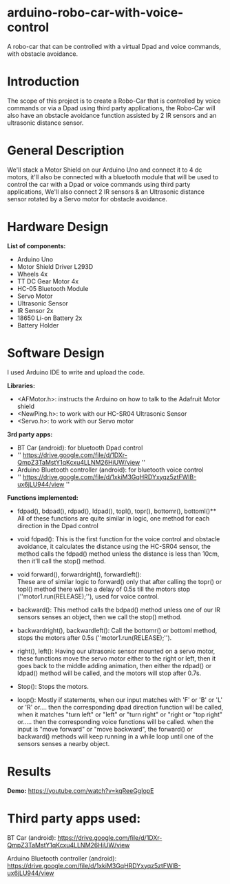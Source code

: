# arduino-robo-car-with-voice-control
A robo-car that can be controlled with a virtual Dpad and voice commands, with obstacle avoidance.

# Introduction


The scope of this project is to create a Robo-Car that is controlled by voice commands or via a Dpad using third party applications, the Robo-Car will also have an obstacle avoidance function assisted by 2 IR sensors and an ultrasonic distance sensor.
# General Description

We'll stack a Motor Shield on our Arduino Uno and connect it to 4 dc motors, it'll also be connected with a bluetooth module that will be used to control the car with a Dpad or voice commands using third party applications, We'll also connect 2 IR sensors & an Ultrasonic distance sensor rotated by a Servo motor for obstacle avoidance.
 

# Hardware Design

**List of components:**
  * Arduino Uno
  * Motor Shield Driver L293D 
  * Wheels 4x
  * TT DC Gear Motor 4x
  * HC-05 Bluetooth Module
  * Servo Motor
  * Ultrasonic Sensor
  * IR Sensor 2x
  * 18650 Li-on Battery 2x
  * Battery Holder

# Software Design

I used Arduino IDE to write and upload the code.

**Libraries:** 
  * <AFMotor.h>: instructs the Arduino on how to talk to the Adafruit Motor shield
  * <NewPing.h>: to work with our HC-SR04 Ultrasonic Sensor 
  * <Servo.h>: to work with our Servo motor
 
**3rd party apps:**
  * BT Car (android): for bluetooth Dpad control 
  * '' https://drive.google.com/file/d/1DXr-QmpZ3TaMstY1qKcxu4LLNM26HiUW/view ''
  * Arduino Bluetooth controller (android): for bluetooth voice control 
  * '' https://drive.google.com/file/d/1xkiM3GqHRDYxyqz5ztFWlB-ux6jLU944/view ''

**Functions implemented:** 
- fdpad(), bdpad(), rdpad(), ldpad(), topl(), topr(), bottomr(), bottoml()**
All of these functions are quite similar in logic, one method for each direction in the Dpad control


- void fdpad():
This is the first function for the voice control and obstacle avoidance, it calculates the distance using the HC-SR04 sensor, the method
calls the fdpad() method unless the distance is less than 10cm, then it'll call the stop() method.

- void forward(), forwardright(), forwardleft():  
These are of similar logic to forward() only that after calling the topr() or topl() method there will be a delay of 0.5s till the motors stop   (''motor1.run(RELEASE);''), used for voice control.

- backward():
This method calls the bdpad() method unless one of our IR sensors senses an object, then we call the stop() method.


- backwardright(), backwardleft():
Call the bottomr() or bottoml method, stops the motors after 0.5s (''motor1.run(RELEASE);'').

- right(), left():
Having our ultrasonic sensor mounted on a servo motor, these functions move the servo motor either to the right or left, then it goes back to the middle adding animation, then either the rdpad() or ldpad() method will be called, and the motors will stop after 0.7s.

- Stop():
Stops the motors.
 
- loop():
Mostly if statements, when our input matches with 'F' or 'B' or 'L' or 'R' or.... then the corresponding dpad direction function will be called, when it matches "turn left" or "left" or "turn right" or "right or "top right" or..... then the corresponding voice functions will be called. 
when the input is "move forward" or "move backward", the forward() or backward() methods will keep running in a while loop until one of the sensors senses a nearby object.

# Results
**Demo:** https://youtube.com/watch?v=kqReeGgIopE



# Third party apps used: 
 BT Car (android): https://drive.google.com/file/d/1DXr-QmpZ3TaMstY1qKcxu4LLNM26HiUW/view
 
 Arduino Bluetooth controller (android): https://drive.google.com/file/d/1xkiM3GqHRDYxyqz5ztFWlB-ux6jLU944/view

